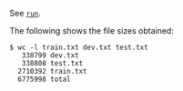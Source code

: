See [`run`](run).

The following shows the file sizes obtained:

```
$ wc -l train.txt dev.txt test.txt
   338799 dev.txt
   338808 test.txt
  2710392 train.txt
  6775998 total
```
